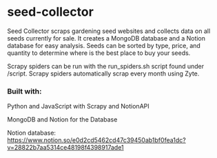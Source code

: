 # seed-collector

Seed Collector scraps gardening seed websites and collects data on all seeds currently for sale. It creates a MongoDB database and a Notion database for easy analysis. Seeds can be sorted by type,
price, and quantity to determine where is the best place to buy your seeds.

Scrapy spiders can be run with the run_spiders.sh script found under /script. Scrapy spiders automatically scrap every month using Zyte. 

### Built with:

Python and JavaScript with Scrapy and NotionAPI

MongoDB and Notion for the Database


Notion database: https://www.notion.so/e0d2cd5462cd47c39450ab1bf0fea1dc?v=28822b7aa5314ce48198f4398917ade1


